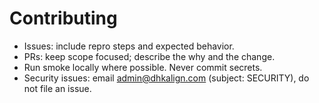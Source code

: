# Contributing
- Issues: include repro steps and expected behavior.
- PRs: keep scope focused; describe the why and the change.
- Run smoke locally where possible. Never commit secrets.
- Security issues: email admin@dhkalign.com (subject: SECURITY), do not file an issue.

